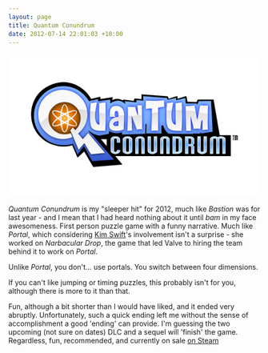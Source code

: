 ```yaml
---
layout: page
title: Quantum Conundrum
date: 2012-07-14 22:01:03 +10:00
---
```


![](/images/postimages/quantum-conundrum.jpg)

*Quantum Conundrum* is my "sleeper hit" for 2012, much like *Bastion* was for last year - and I mean that I had heard nothing about it until *bam* in my face awesomeness. First person puzzle game with a funny narrative. Much like *Portal*, which considering [Kim Swift](http://en.wikipedia.org/wiki/Kim_Swift)'s involvement isn't a surprise - she worked on *Narbacular Drop*, the game that led Valve to hiring the team behind it to work on *Portal*. 

Unlike *Portal*, you don't... use portals. You switch between four dimensions. 

If you can't like jumping or timing puzzles, this probably isn't for you, although there is more to it than that.

Fun, although a bit shorter than I would have liked, and it ended very abruptly. Unfortunately, such a quick ending left me without the sense of accomplishment a good 'ending' can provide. I'm guessing the two upcoming (not sure on dates) DLC and a sequel will 'finish' the game. Regardless, fun, recommended, and currently on sale [on Steam](http://store.steampowered.com/app/200010/?snr=1_7_suggest__13)

